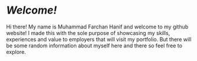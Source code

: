 # *Welcome!*
Hi there! My name is Muhammad Farchan Hanif and welcome to my github website! I made this with the sole purpose of showcasing my skills, experiences and value to employers that will visit my portfolio. But there will be some random information about myself here and there so feel free to explore.
